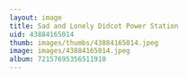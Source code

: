 ```yaml
---
layout: image
title: Sad and Lonely Didcot Power Station
uid: 43884165014
thumb: images/thumbs/43884165014.jpeg
image: images/43884165014.jpeg
album: 72157695356511910
---
```


